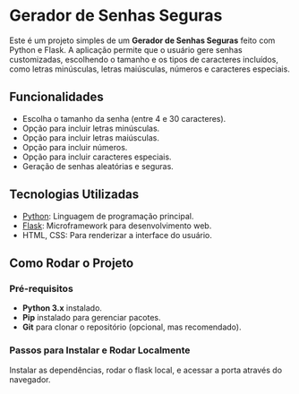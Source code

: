 # Gerador de Senhas Seguras

Este é um projeto simples de um **Gerador de Senhas Seguras** feito com Python e Flask. A aplicação permite que o usuário gere senhas customizadas, escolhendo o tamanho e os tipos de caracteres incluídos, como letras minúsculas, letras maiúsculas, números e caracteres especiais.

## Funcionalidades

- Escolha o tamanho da senha (entre 4 e 30 caracteres).
- Opção para incluir letras minúsculas.
- Opção para incluir letras maiúsculas.
- Opção para incluir números.
- Opção para incluir caracteres especiais.
- Geração de senhas aleatórias e seguras.

## Tecnologias Utilizadas

- [Python](https://www.python.org/): Linguagem de programação principal.
- [Flask](https://flask.palletsprojects.com/): Microframework para desenvolvimento web.
- HTML, CSS: Para renderizar a interface do usuário.

## Como Rodar o Projeto

### Pré-requisitos

- **Python 3.x** instalado.
- **Pip** instalado para gerenciar pacotes.
- **Git** para clonar o repositório (opcional, mas recomendado).

### Passos para Instalar e Rodar Localmente

Instalar as dependências, rodar o flask local, e acessar a porta através do navegador.
